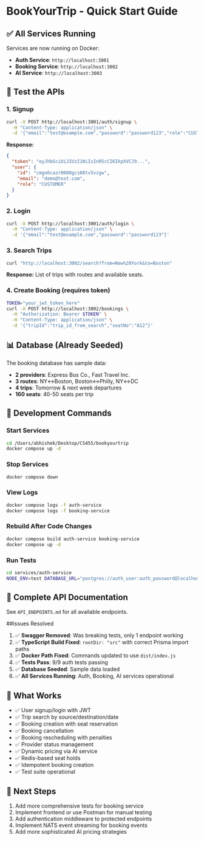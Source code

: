 # BookYourTrip - Quick Start Guide

## ✅ All Services Running

Services are now running on Docker:
- **Auth Service**: `http://localhost:3001`
- **Booking Service**: `http://localhost:3002`
- **AI Service**: `http://localhost:3003`

## 🧪 Test the APIs

### 1. Signup
```bash
curl -X POST http://localhost:3001/auth/signup \
  -H "Content-Type: application/json" \
  -d '{"email":"test@example.com","password":"password123","role":"CUSTOMER"}'
```

**Response:**
```json
{
  "token": "eyJhbGciOiJIUzI1NiIsInR5cCI6IkpXVCJ9...",
  "user": {
    "id": "cmgo6cazr0000gcs08tv5vzgw",
    "email": "demo@test.com",
    "role": "CUSTOMER"
  }
}
```

### 2. Login
```bash
curl -X POST http://localhost:3001/auth/login \
  -H "Content-Type: application/json" \
  -d '{"email":"test@example.com","password":"password123"}'
```

### 3. Search Trips
```bash
curl "http://localhost:3002/search?from=New%20York&to=Boston"
```

**Response:** List of trips with routes and available seats.

### 4. Create Booking (requires token)
```bash
TOKEN="your_jwt_token_here"
curl -X POST http://localhost:3002/bookings \
  -H "Authorization: Bearer $TOKEN" \
  -H "Content-Type: application/json" \
  -d '{"tripId":"trip_id_from_search","seatNo":"A12"}'
```

## 📊 Database (Already Seeded)

The booking database has sample data:
- **2 providers**: Express Bus Co., Fast Travel Inc.
- **3 routes**: NY↔Boston, Boston↔Philly, NY↔DC
- **4 trips**: Tomorrow & next week departures
- **160 seats**: 40-50 seats per trip

## 🔧 Development Commands

### Start Services
```bash
cd /Users/abhishek/Desktop/CS455/bookyourtrip
docker compose up -d
```

### Stop Services
```bash
docker compose down
```

### View Logs
```bash
docker compose logs -f auth-service
docker compose logs -f booking-service
```

### Rebuild After Code Changes
```bash
docker compose build auth-service booking-service
docker compose up -d
```

### Run Tests
```bash
cd services/auth-service
NODE_ENV=test DATABASE_URL="postgres://auth_user:auth_password@localhost:5433/auth_db" npm test
```

## 📝 Complete API Documentation

See `API_ENDPOINTS.md` for all available endpoints.

##issues Resolved

1. ✅ **Swagger Removed**: Was breaking tests, only 1 endpoint working
2. ✅ **TypeScript Build Fixed**: `rootDir: "src"` with correct Prisma import paths
3. ✅ **Docker Path Fixed**: Commands updated to use `dist/index.js`
4. ✅ **Tests Pass**: 9/9 auth tests passing
5. ✅ **Database Seeded**: Sample data loaded
6. ✅ **All Services Running**: Auth, Booking, AI services operational

## 🎯 What Works

- ✅ User signup/login with JWT
- ✅ Trip search by source/destination/date
- ✅ Booking creation with seat reservation
- ✅ Booking cancellation
- ✅ Booking rescheduling with penalties
- ✅ Provider status management
- ✅ Dynamic pricing via AI service
- ✅ Redis-based seat holds
- ✅ Idempotent booking creation
- ✅ Test suite operational

## 🚀 Next Steps

1. Add more comprehensive tests for booking service
2. Implement frontend or use Postman for manual testing
3. Add authentication middleware to protected endpoints
4. Implement NATS event streaming for booking events
5. Add more sophisticated AI pricing strategies

